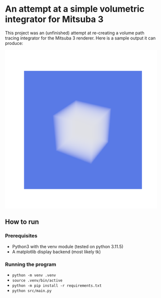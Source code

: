 # An attempt at a simple volumetric integrator for Mitsuba 3

This project was an (unfinished) attempt at re-creating a volume path tracing integrator for the Mitsuba 3 renderer.
Here is a sample output it can produce:

![An example of what this integrator can make](images/example_render.png)

## How to run
### Prerequisites
* Python3 with the venv module (tested on python 3.11.5)
* A matplotlib display backend (most likely tk)

### Running the program
* `python -m venv .venv`
* `source .venv/bin/active`
* `python -m pip install -r requirements.txt`
* `python src/main.py`
